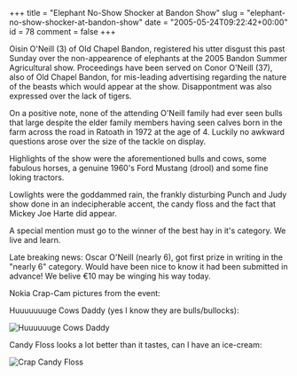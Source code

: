 +++
title = "Elephant No-Show Shocker at Bandon Show"
slug = "elephant-no-show-shocker-at-bandon-show"
date = "2005-05-24T09:22:42+00:00"
id = 78
comment = false
+++

<div style="clear: both" />Oisin O'Neill (3) of Old Chapel Bandon, registered his utter disgust this past Sunday over the non-appearence of elephants at the 2005 Bandon Summer Agricultural show. Proceedings have been served on Conor O'Neill (37), also of Old Chapel Bandon, for mis-leading advertising regarding the nature of the beasts which would appear at the show. Disappontment was also expressed over the lack of tigers.

On a positive note, none of the attending O'Neill family had ever seen bulls that large despite the elder family members having seen calves born in the farm across the road in Ratoath in 1972 at the age of 4\. Luckily no awkward questions arose over the size of the tackle on display.

Highlights of the show were the aforementioned bulls and cows, some fabulous horses, a genuine 1960's Ford Mustang (drool) and some fine loking tractors.

Lowlights were the goddammed rain, the frankly disturbing Punch and Judy show done in an indecipherable accent, the candy floss and the fact that Mickey Joe Harte did appear.

A special mention must go to the winner of the best hay in it's category. We live and learn.

Late breaking news: Oscar O'Neill (nearly 6), got first prize in writing in the "nearly 6" category. Would have been nice to know it had been submitted in advance! We belive €10 may be winging his way today.

Nokia Crap-Cam pictures from the event:

Huuuuuuuge Cows Daddy (yes I know they are bulls/bullocks):

![](/images/flickr/2024_download/15434326_32af186f40_c.jpg "Huuuuuuge Cows Daddy")

Candy Floss looks a lot better than it tastes, can I have an ice-cream:

![](/images/flickr/2024_download/15434327_a54014081b_c.jpg "Crap Candy Floss")
<div style="clear: both; padding-bottom: 0.25em" />
